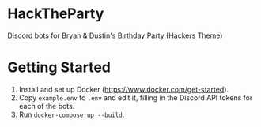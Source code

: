 # HackTheParty
Discord bots for Bryan &amp; Dustin's Birthday Party (Hackers Theme)

# Getting Started
1. Install and set up Docker (https://www.docker.com/get-started).
2. Copy `example.env` to `.env` and edit it, filling in the Discord API tokens for each of the bots.
3. Run `docker-compose up --build`.
